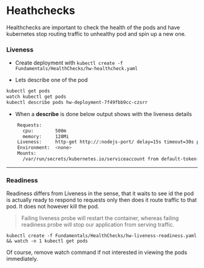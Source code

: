 # Heathchecks

Healthchecks are important to check the health of the pods and have kubernetes stop routing traffic to unhealthy pod and spin up a new one.

### Liveness

* Create deployment with `kubectl create -f Fundamentals/HealthChecks/hw-healthcheck.yaml`

* Lets describe one of the pod
```bash
kubectl get pods
watch kubectl get pods 
kubectl describe pods hw-deployment-7f49fbb9cc-czsrr
```

* When a __describe__ is done below output shows with the liveness details

```bash
    Requests:
      cpu:        500m
      memory:     128Mi
    Liveness:     http-get http://:nodejs-port/ delay=15s timeout=30s period=10s #success=1 #failure=3
    Environment:  <none>
    Mounts:
      /var/run/secrets/kubernetes.io/serviceaccount from default-token-r7256 (ro)
```
---

### Readiness

Readiness differs from Liveness in the sense, that it waits to see id the pod is actually ready to respond to requests only then does it route traffic to that pod. It does not however kill the pod.

> Failing liveness probe will restart the container, whereas failing readiness probe will stop our application from serving traffic.

```
kubectl create -f Fundamentals/HealthChecks/hw-liveness-readiness.yaml && watch -n 1 kubectl get pods
```
Of course, remove watch command if not interested in viewing the pods immediately.
